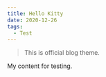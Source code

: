 ```yaml
---
title: Hello Kitty
date: 2020-12-26
tags:
  - Test
---
```


> This is official blog theme.

My content for testing.